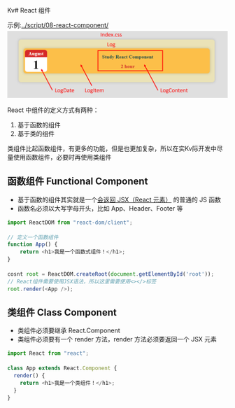 Kv# React 组件

示例:[../script/08-react-component/](../script/08-react-component/)
![](image/08-study-logs.png)

React 中组件的定义方式有两种：

1. 基于函数的组件
2. 基于类的组件

类组件比起函数组件，有更多的功能，但是也更加复杂，所以在实Kv际开发中尽量使用函数组件，必要时再使用类组件

## 函数组件 Functional Component

- 基于函数的组件其实就是一个<u>会返回 JSX（React 元素）</u> 的普通的 JS 函数
- 函数名必须以大写字母开头，比如 App、Header、Footer 等

```js
import ReactDOM from "react-dom/client";

// 定义一个函数组件
function App() {
    return <h1>我是一个函数式组件！</h1>;
}

cosnt root = ReactDOM.createRoot(document.getElementById('root'));
// React组件需要使用JSX语法，所以这里需要使用<></>标签
root.render(<App />);
```

## 类组件 Class Component

- 类组件必须要继承 React.Component
- 类组件必须要有一个 render 方法，render 方法必须要返回一个 JSX 元素

```js
import React from "react";

class App extends React.Component {
  render() {
    return <h1>我是一个类组件！</h1>;
  }
}
```
